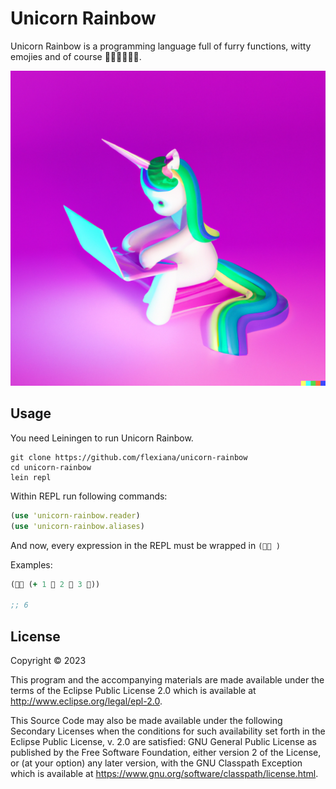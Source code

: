 # Unicorn Rainbow

Unicorn Rainbow is a programming language full of furry functions, witty emojies and of course 🌈🌈🌈🦄🦄🦄.

![Unicorn rainbow](rainbowunicorn.png)


## Usage

You need Leiningen to run Unicorn Rainbow.

```
git clone https://github.com/flexiana/unicorn-rainbow
cd unicorn-rainbow
lein repl
```

Within REPL run following commands:

```clojure
(use 'unicorn-rainbow.reader)
(use 'unicorn-rainbow.aliases)
```

And now, every expression in the REPL must be wrapped in `(🦄🌈 )`

Examples:
```clojure
(🦄🌈 (+ 1 🌻 2 🌹 3 🐾))

;; 6


```

## License

Copyright © 2023

This program and the accompanying materials are made available under the
terms of the Eclipse Public License 2.0 which is available at
http://www.eclipse.org/legal/epl-2.0.

This Source Code may also be made available under the following Secondary
Licenses when the conditions for such availability set forth in the Eclipse
Public License, v. 2.0 are satisfied: GNU General Public License as published by
the Free Software Foundation, either version 2 of the License, or (at your
option) any later version, with the GNU Classpath Exception which is available
at https://www.gnu.org/software/classpath/license.html.
